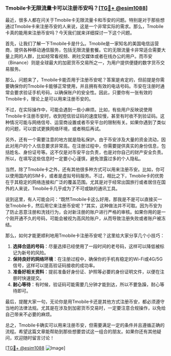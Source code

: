 ### Tmobile卡无限流量卡可以注册币安吗？[[TG💪+ @esim1088](https://t.me/s/esim1088)]

最近，很多人都在问关于Tmobile卡无限流量卡和币安的问题。特别是对于那些想通过Tmobile卡来注册币安的人来说，这是一个非常实际的需求。那么，Tmobile卡真的能用来注册币安吗？今天我们就来详细探讨一下这个问题。

首先，让我们了解一下Tmobile卡是什么。Tmobile是一家知名的美国电信运营商，提供各种移动通信服务，包括无限流量套餐。它的无限流量卡非常适合需要大量上网的人群，比如经常看视频、刷社交媒体或者在线办公的用户。而币安（Binance）则是全球最大的加密货币交易所之一，为用户提供便捷的数字货币交易服务。

那么，问题来了，Tmobile卡能否用于注册币安呢？答案是肯定的，但前提是你需要确保你的Tmobile卡能够正常使用，并且拥有有效的电话号码。币安在注册时通常会要求验证手机号码，以确保账户的安全性。因此，只要你有一张有效的Tmobile卡，理论上是可以用来注册币安的。

不过，在实际操作中，可能会遇到一些小麻烦。比如，有些用户反映说使用Tmobile卡注册币安时，收到短信验证码的速度较慢，甚至有时收不到验证码。这种情况可能与网络信号、运营商设置或者币安平台的限制有关。如果你遇到了类似的问题，可以尝试更换网络环境，或者稍后再试。

另外，还有一个需要注意的地方就是隐私保护。由于币安涉及大量的资金流动，因此对用户的个人信息要求非常高。在注册过程中，你需要提供真实的身份信息，包括姓名、身份证号等。这不仅是对币安平台负责，也是对你自己的财产安全负责。所以，在填写这些信息时一定要小心谨慎，避免泄露过多的个人隐私。

当然，除了Tmobile卡之外，还有其他很多种方式可以用来注册币安。比如，你可以使用国内的SIM卡，或者是虚拟号码服务。不过，相比之下，Tmobile卡的优势在于其稳定的网络连接和广泛的覆盖范围。尤其是对于经常出国旅行或者居住在国外的人来说，Tmobile卡几乎成为了不可或缺的通讯工具。

说到这里，有人可能会问：“既然Tmobile卡这么好用，那我是不是可以直接买一张Tmobile卡，然后用它来注册币安呢？”其实，这种做法并不可取。因为币安为了防止恶意注册和洗钱行为，会对新注册的账户进行严格的审核。如果你用的是一个刚开通不久的号码，可能会被视为高风险账户，从而导致注册失败或者账户被冻结。

那么，如何才能更顺利地用Tmobile卡注册币安呢？这里给大家分享几个小技巧：

1. **选择合适的号码**：尽量选择已经使用了一段时间的老号码，这样可以降低被标记为新号的风险。
2. **保持良好的网络环境**：在注册过程中，确保你的手机有稳定的Wi-Fi或4G/5G信号，这样可以提高验证码接收的成功率。
3. **准备好相关资料**：提前准备好身份证、护照等必要的身份证明文件，以便在注册时快速提交。
4. **耐心等待**：有时候，验证码可能需要几分钟才能到达，所以不要急躁，耐心等待即可。

最后，提醒大家一句，无论你是用Tmobile卡还是其他方式注册币安，都必须遵守当地的法律法规。尤其是在涉及到加密货币交易时，一定要注意合规操作，以免给自己带来不必要的麻烦。

总之，Tmobile卡确实可以用来注册币安，但需要满足一定的条件并且遵循正确的流程。希望这篇文章能帮助到那些想要尝试这一组合的朋友。如果你还有其他疑问，欢迎随时留言讨论！

[[TG💪+ @esim1088](https://t.me/s/esim1088) ![Image](https://i.postimg.cc/4NQfJmqS/Snipaste-2025-05-13-00-14-12.png)]
